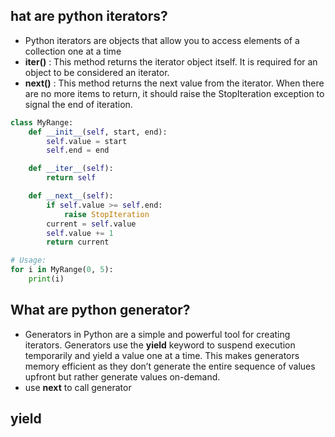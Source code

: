 ## hat are python iterators? 
- Python iterators are objects that allow you to access elements of a collection one at a time
- **__iter__()** : This method returns the iterator object itself. It is required for an object to be considered an iterator.
- **__next__()** : This method returns the next value from the iterator. When there are no more items to return, it should raise the StopIteration exception to signal the end of iteration.
```python
class MyRange:
    def __init__(self, start, end):
        self.value = start
        self.end = end

    def __iter__(self):
        return self

    def __next__(self):
        if self.value >= self.end:
            raise StopIteration
        current = self.value
        self.value += 1
        return current

# Usage:
for i in MyRange(0, 5):
    print(i)
```

##  What are python generator?
- Generators in Python are a simple and powerful tool for creating iterators. Generators use the **yield** keyword to suspend execution temporarily and yield a value one at a time. This makes generators memory efficient as they don’t generate the entire sequence of values upfront but rather generate values on-demand.
- use **next** to call generator
  
## yield
 
